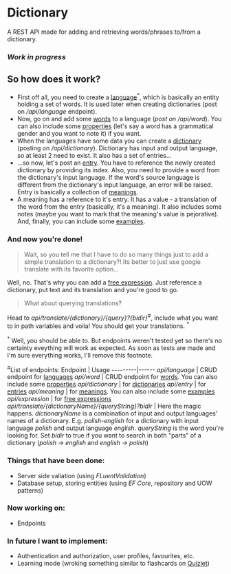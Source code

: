 # Dictionary
A REST API made for adding and retrieving words/phrases to/from a dictionary. 

### _**Work in progress**_


## So how does it work?

* First off all, you need to create a [language](https://github.com/Yanitrix/Dictionary/blob/master/Data/Dto/LanguageDto.cs)<sup>*</sup>, which is basically an 
  entity holding a set of words. It is used later when creating dictionaries (post on _/api/language_ endpoint).
* Now, go on and add some [words](https://github.com/Yanitrix/Dictionary/blob/master/Data/Dto/WordDto.cs) to a language (_post on /api/word_). You can also include some 
  [properties](https://github.com/Yanitrix/Dictionary/blob/master/Data/Dto/WordPropertyDto.cs) (let's say a word has a grammatical gender and you want to note it) if you want.
* When the languages have some data you can create a [dictionary](https://github.com/Yanitrix/Dictionary/blob/master/Data/Dto/DictionaryDto.cs) (posting on _/api/dictionary_).
  Dictionary has input and output language, so at least 2 need to exist. It also has a set of entries... 
* ...so now, let's post an [entry](https://github.com/Yanitrix/Dictionary/blob/master/Data/Dto/EntryDto.cs). You have to reference the newly created dictionary by providing its
  index. Also, you need to provide a word from the dictionary's input language. If the word's source language is different from the dictionary's input language, an error will be
  raised. Entry is basically a collection of [meanings](https://github.com/Yanitrix/Dictionary/blob/master/Data/Dto/MeaningDto.cs).
* A meaning has a reference to it's entry. It has a value - a translation of the word from the entry (basically, it's a meaning). It also includes some notes (maybe you want
  to mark that the meaning's value is pejorative). And, finally, you can include some [examples](https://github.com/Yanitrix/Dictionary/blob/master/Data/Dto/ExampleDto.cs).
 
### And now you're done!

>Wait, so you tell me that I have to do so many things just to add a simple translation to a dictionary?!
>Its better to just use google translate with its favorite option...
  
Well, no. That's why you can add a [free expression](https://github.com/Yanitrix/Dictionary/blob/master/Data/Dto/FreeExpressionDto.cs). Just reference a dictionary, put text
and its translation and you're good to go.

>What about querying translations?

Head to _api/translate/{dictionary}/{query}?{bidir}_<sup>#</sup>, include what you want to in path variables and voila! You should get your translations. <sup>*</sup>

<sup>*</sup> Well, you should be able to. But endpoints weren't tested yet so there's no certainty eveything will work as expected. As soon as tests are made and I'm sure everything
works, I'll remove this footnote.

<sup>#</sup>List of endpoints:
Endpoint | Usage
---------|------
_api/language_ | CRUD endpoint for [languages](https://github.com/Yanitrix/Dictionary/blob/master/Data/Dto/LanguageDto.cs)
_api/word_ | CRUD endpoint for [words](https://github.com/Yanitrix/Dictionary/blob/master/Data/Dto/WordDto.cs). You can also include some [properties](https://github.com/Yanitrix/Dictionary/blob/master/Data/Dto/WordPropertyDto.cs)
_api/dictionary_ | for [dictionaries](https://github.com/Yanitrix/Dictionary/blob/master/Data/Dto/DictionaryDto.cs)
_api/entry_ | for [entries](https://github.com/Yanitrix/Dictionary/blob/master/Data/Dto/EntryDto.cs)
_api/meaning_ | for [meanings](https://github.com/Yanitrix/Dictionary/blob/master/Data/Dto/MeaningDto.cs). You can also include some [examples](https://github.com/Yanitrix/Dictionary/blob/master/Data/Dto/ExampleDto.cs)
_api/expression_ | for [free expressions](https://github.com/Yanitrix/Dictionary/blob/master/Data/Dto/FreeExpressionDto.cs)
_api/translate/{dictionaryName}/{queryString}?bidir_ | Here the magic happens. _dictionaryName_ is a combination of input and output languages' names of a dictionary. E.g. _polish-english_ for a dictionary with input language _polish_ and output language _english_. _queryString_ is the word you're looking for. Set _bidir_ to true if you want to search in both "parts" of a dictionary (_polish -> english_ and _english -> polish_)


### Things that have been done:

* Server side valiation (using _FLuentValidation_)
* Database setup, storing entities (using _EF Core_, repository and UOW patterns)

### Now working on:

* Endpoints

### In future I want to implement:

* Authentication and authorization, user profiles, favourites, etc.
* Learning mode (wroking something similar to flashcards on [Quizlet](https://quizlet.com/))
